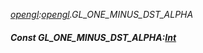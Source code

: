 _[opengl](../../modules/opengl/opengl-module.md):[opengl](../../modules/opengl/opengl-module.md).GL\_ONE\_MINUS\_DST\_ALPHA_
##### Const GL\_ONE\_MINUS\_DST\_ALPHA:[Int](../../modules/wonkey/wonkey-types-int.md)
